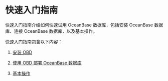 快速入门指南 
===========================

快速入门指南介绍如何快速试用 OceanBase 数据库，包括安装 OceanBase 数据库、连接 OceanBase 数据库，以及基本操作。

快速入门指南包含以下内容：

1. [安装 OBD](/zh-CN/2.quickstart/4.use-obd-to-obtain-the-oceanbase-database.md)

   

2. [使用 OBD 部署 OceanBase 数据库](/zh-CN/2.quickstart/5.deploy-the-oceanbase-database-by-using-obd.md)

   

3. [基本操作](/zh-CN/2.quickstart/7.basic-operations/1.database-operations.md)

   



